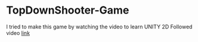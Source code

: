 # TopDownShooter-Game
I tried to make this game by watching the video to learn UNITY 2D 
Followed video [link](https://www.youtube.com/watch?v=fBrHb5120MA)
